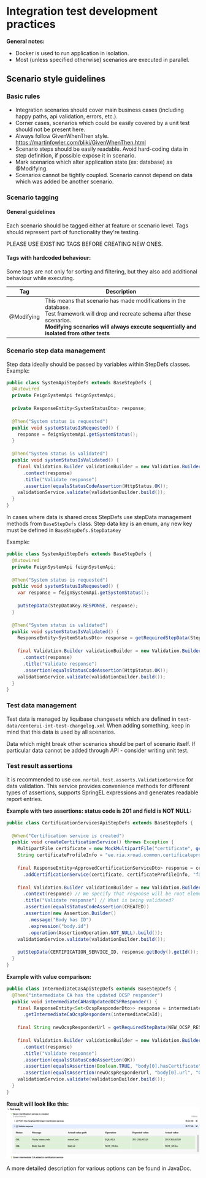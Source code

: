 # Integration test development practices

**General notes:**

* Docker is used to run application in isolation.
* Most (unless specified otherwise) scenarios are executed in parallel.

## Scenario style guidelines

### Basic rules

* Integration scenarios should cover main business cases (including happy paths, api validation, errors, etc.).
* Corner cases, scenarios which could be easily covered by a unit test should not be present here.
* Always follow GivenWhenThen style. https://martinfowler.com/bliki/GivenWhenThen.html
* Scenario steps should be easily readable. Avoid hard-coding data in step definition, if possible expose it in
  scenario.
* Mark scenarios which alter application state (ex: database) as @Modifying.
* Scenarios cannot be tightly coupled. Scenario cannot depend on data which was added be another scenario.

### Scenario tagging

#### General guidelines

Each scenario should be tagged either at feature or scenario level. Tags should represent part of functionality they're
testing.

PLEASE USE EXISTING TAGS BEFORE CREATING NEW ONES.

#### Tags with hardcoded behaviour:

Some tags are not only for sorting and filtering, but they also add additional behaviour while executing.

| Tag        | Description                                                                                                                                                                                                                          |
|------------|--------------------------------------------------------------------------------------------------------------------------------------------------------------------------------------------------------------------------------------|
| @Modifying | This means that scenario has made modifications in the database. <br/>Test framework will drop and recreate schema after these scenarios.<br/>**Modifying scenarios will always execute sequentially and isolated from other tests** |

### Scenario step data management

Step data ideally should be passed by variables within StepDefs classes. Example:

```java
public class SystemApiStepDefs extends BaseStepDefs {
  @Autowired
  private FeignSystemApi feignSystemApi;

  private ResponseEntity<SystemStatusDto> response;

  @Then("System status is requested")
  public void systemStatusIsRequested() {
    response = feignSystemApi.getSystemStatus();
  }

  @Then("System status is validated")
  public void systemStatusIsValidated() {
    final Validation.Builder validationBuilder = new Validation.Builder()
      .context(response)
      .title("Validate response")
      .assertion(equalsStatusCodeAssertion(HttpStatus.OK));
    validationService.validate(validationBuilder.build());
  }
}
```

In cases where data is shared cross StepDefs use stepData management methods from `BaseStepDefs` class.
Step data key is an enum, any new key must be defined in `BaseStepDefs.StepDataKey`

Example:

```java
public class SystemApiStepDefs extends BaseStepDefs {
  @Autowired
  private FeignSystemApi feignSystemApi;

  @Then("System status is requested")
  public void systemStatusIsRequested() {
    var response = feignSystemApi.getSystemStatus();

    putStepData(StepDataKey.RESPONSE, response);
  }

  @Then("System status is validated")
  public void systemStatusIsValidated() {
    ResponseEntity<SystemStatusDto> response = getRequiredStepData(StepDataKey.RESPONSE);

    final Validation.Builder validationBuilder = new Validation.Builder()
      .context(response)
      .title("Validate response")
      .assertion(equalsStatusCodeAssertion(HttpStatus.OK));
    validationService.validate(validationBuilder.build());
  }
}

```

### Test data management

Test data is managed by liquibase changesets which are defined in `test-data/centerui-int-test-changelog.xml`
When adding something, keep in mind that this data is used by all scenarios.

Data which might break other scenarios should be part of scenario itself.
If particular data cannot be added through API - consider writing unit test.

### Test result assertions

It is recommended to use `com.nortal.test.asserts.ValidationService` for data validation.
This service provides convenience methods for different types of assertions, supports SpringEL expressions and generates
readable report entries.

**Example with two assertions: status code is 201 and field is NOT NULL:**

```java
public class CertificationServicesApiStepDefs extends BaseStepDefs {

  @When("Certification service is created")
  public void createCertificationService() throws Exception {
    MultipartFile certificate = new MockMultipartFile("certificate", generateAuthCert());
    String certificateProfileInfo = "ee.ria.xroad.common.certificateprofile.impl.FiVRKCertificateProfileInfoProvider";

    final ResponseEntity<ApprovedCertificationServiceDto> response = certificationServicesApi
      .addCertificationService(certificate, certificateProfileInfo, "false");

    final Validation.Builder validationBuilder = new Validation.Builder()
      .context(response) // We specify that response will be root element for SpEL expressions.
      .title("Validate response") // What is being validated?
      .assertion(equalsStatusCodeAssertion(CREATED))
      .assertion(new Assertion.Builder()
        .message("Body has ID")
        .expression("body.id")
        .operation(AssertionOperation.NOT_NULL).build());
    validationService.validate(validationBuilder.build());

    putStepData(CERTIFICATION_SERVICE_ID, response.getBody().getId());
  }
}
```

**Example with value comparison:**

```java
public class IntermediateCasApiStepDefs extends BaseStepDefs {
  @Then("intermediate CA has the updated OCSP responder")
  public void intermediateCAHasUpdatedOCSPResponder() {
    final ResponseEntity<Set<OcspResponderDto>> response = intermediateCasApi
      .getIntermediateCaOcspResponders(intermediateCaId);

    final String newOcspResponderUrl = getRequiredStepData(NEW_OCSP_RESPONDER_URL);

    final Validation.Builder validationBuilder = new Validation.Builder()
      .context(response)
      .title("Validate response")
      .assertion(equalsStatusCodeAssertion(OK))
      .assertion(equalsAssertion(Boolean.TRUE, "body[0].hasCertificate", "Verify OCSP responder has certificate"))
      .assertion(equalsAssertion(newOcspResponderUrl, "body[0].url", "OCSP responder url matches"));
    validationService.validate(validationBuilder.build());
  }
}
```

**Result will look like this:**
![img.png](doc/assets/validation-result-example.png)

A more detailed description for various options can be found in JavaDoc.
